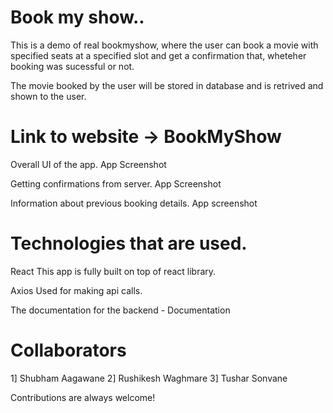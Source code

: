 # Book my show..

This is a demo of real bookmyshow, where the user can book a movie with specified seats at a specified slot and get a confirmation that, wheteher booking was sucessful or not.

The movie booked by the user will be stored in database and is retrived and shown to the user.

# Link to website -> BookMyShow

Overall UI of the app.
App Screenshot

Getting confirmations from server.
App Screenshot

Information about previous booking details.
App screenshot

# Technologies that are used.

React
This app is fully built on top of react library.

Axios
Used for making api calls.

The documentation for the backend - Documentation

# Collaborators

1] Shubham Aagawane
2] Rushikesh Waghmare
3] Tushar Sonvane

Contributions are always welcome!
